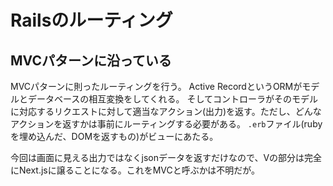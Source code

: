 # Railsのルーティング

## MVCパターンに沿っている

MVCパターンに則ったルーティングを行う。
Active RecordというORMがモデルとデータベースの相互変換をしてくれる。
そしてコントローラがそのモデルに対応するリクエストに対して適当なアクション(出力)を返す。ただし、どんなアクションを返すかは事前にルーティングする必要がある。
`.erb`ファイル(rubyを埋め込んだ、DOMを返すもの)がビューにあたる。

今回は画面に見える出力ではなくjsonデータを返すだけなので、Vの部分は完全にNext.jsに譲ることになる。これをMVCと呼ぶかは不明だが。
